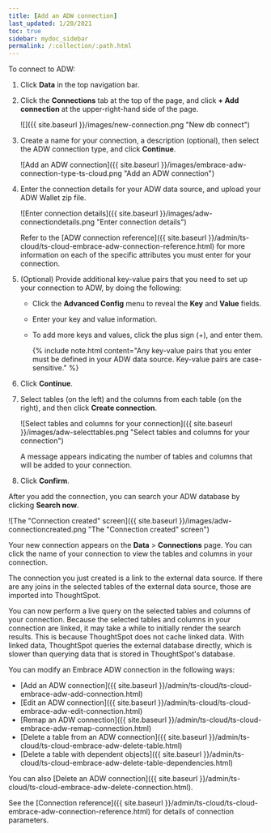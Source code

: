 ```yaml
---
title: [Add an ADW connection]
last_updated: 1/20/2021
toc: true
sidebar: mydoc_sidebar
permalink: /:collection/:path.html
---
```

To connect to ADW:

1. Click **Data** in the top navigation bar.

2. Click the **Connections** tab at the top of the page, and click **+ Add connection** at the upper-right-hand side of the page.

     ![]({{ site.baseurl }}/images/new-connection.png "New db connect")

3. Create a name for your connection, a description (optional), then select the ADW connection type, and click **Continue**.

     ![Add an ADW connection]({{ site.baseurl }}/images/embrace-adw-connection-type-ts-cloud.png "Add an ADW connection")

4. Enter the connection details for your ADW data source, and upload your ADW Wallet zip file.

    ![Enter connection details]({{ site.baseurl }}/images/adw-connectiondetails.png "Enter connection details")

    Refer to the [ADW connection reference]({{ site.baseurl }}/admin/ts-cloud/ts-cloud-embrace-adw-connection-reference.html) for more information on each of the specific attributes you must enter for your connection.

5. (Optional) Provide additional key-value pairs that you need to set up your connection to ADW, by doing the following:

   - Click the **Advanced Config** menu to reveal the **Key** and **Value** fields.
   - Enter your key and value information.
   - To add more keys and values, click the plus sign (+), and enter them.

     {% include note.html content="Any key-value pairs that you enter must be defined in your ADW data source. Key-value pairs are case-sensitive." %}

6. Click **Continue**.   

7. Select tables (on the left) and the columns from each table (on the right), and then click **Create connection**.

   ![Select tables and columns for your connection]({{ site.baseurl }}/images/adw-selecttables.png "Select tables and columns for your connection")

   A message appears indicating the number of tables and columns that will be added to your connection.

8. Click **Confirm**.

After you add the connection, you can search your ADW database by clicking **Search now**.

![The "Connection created" screen]({{ site.baseurl }}/images/adw-connectioncreated.png "The "Connection created" screen")

Your new connection appears on the **Data** > **Connections** page. You can click the name of your connection to view the tables and columns in your connection.   

The connection you just created is a link to the external data source. If there are any joins in the selected tables of the external data source, those are imported into ThoughtSpot.

You can now perform a live query on the selected tables and columns of your connection. Because the selected tables and columns in your connection are linked, it may take a while to initially render the search results. This is because ThoughtSpot does not cache linked data. With linked data, ThoughtSpot queries the external database directly, which is slower than querying data that is stored in ThoughtSpot's database.

You can modify an Embrace ADW connection in the following ways:

- [Add an ADW connection]({{ site.baseurl }}/admin/ts-cloud/ts-cloud-embrace-adw-add-connection.html)
- [Edit an ADW connection]({{ site.baseurl }}/admin/ts-cloud/ts-cloud-embrace-adw-edit-connection.html)
- [Remap an ADW connection]({{ site.baseurl }}/admin/ts-cloud/ts-cloud-embrace-adw-remap-connection.html)
- [Delete a table from an ADW connection]({{ site.baseurl }}/admin/ts-cloud/ts-cloud-embrace-adw-delete-table.html)
- [Delete a table with dependent objects]({{ site.baseurl }}/admin/ts-cloud/ts-cloud-embrace-adw-delete-table-dependencies.html)

You can also [Delete an ADW connection]({{ site.baseurl }}/admin/ts-cloud/ts-cloud-embrace-adw-delete-connection.html).

See the [Connection reference]({{ site.baseurl }}/admin/ts-cloud/ts-cloud-embrace-adw-connection-reference.html) for details of connection parameters.
